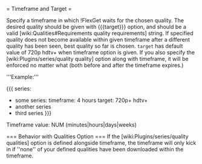= Timeframe and Target =

Specify a timeframe in which !FlexGet waits for the chosen quality. The desired quality should be given with {{{target}}} option, and should be a valid [wiki:Qualities#Requirements quality requirements] string. If specified quality does not become available within given timeframe after a different quality has been seen, best quality so far is chosen. `target` has default value of 720p hdtv+ when timeframe option is given. If you also specify the [wiki:Plugins/series/quality quality] option along with timeframe, it will be enforced no matter what (both before and after the timeframe expires.)

'''Example:'''

{{{
series:
  - some series:
      timeframe: 4 hours
      target: 720p+ hdtv+
  - another series
  - third series
}}}

Timeframe value: NUM (minutes|hours|days|weeks)

=== Behavior with Qualities Option ===
If the [wiki:Plugins/series/quality qualities] option is defined alongside timeframe, the timeframe will only kick in if ''none'' of your defined qualities have been downloaded within the timeframe.

